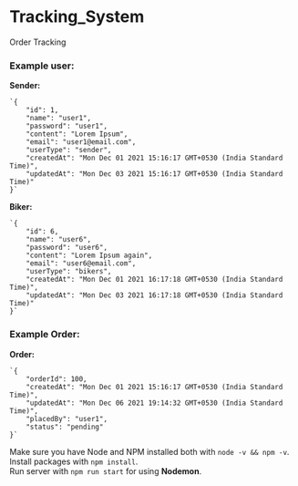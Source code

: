 # Tracking_System
Order Tracking

### Example user:

**Sender:**

    `{
        "id": 1,
        "name": "user1",
        "password": "user1",
        "content": "Lorem Ipsum",
        "email": "user1@email.com",
        "userType": "sender",
        "createdAt": "Mon Dec 01 2021 15:16:17 GMT+0530 (India Standard Time)",
        "updatedAt": "Mon Dec 03 2021 15:16:17 GMT+0530 (India Standard Time)"
    }`

**Biker:**

    `{
        "id": 6,
        "name": "user6",
        "password": "user6",
        "content": "Lorem Ipsum again",
        "email": "user6@email.com",
        "userType": "bikers",
        "createdAt": "Mon Dec 01 2021 16:17:18 GMT+0530 (India Standard Time)",
        "updatedAt": "Mon Dec 03 2021 16:17:18 GMT+0530 (India Standard Time)"
    }`


### Example Order:

**Order:**

    `{
        "orderId": 100,
        "createdAt": "Mon Dec 01 2021 15:16:17 GMT+0530 (India Standard Time)",
        "updatedAt": "Mon Dec 06 2021 19:14:32 GMT+0530 (India Standard Time)",
        "placedBy": "user1",
        "status": "pending"
    }`



Make sure you have Node and NPM installed both with `node -v && npm -v`.  
Install packages with `npm install`.  
Run server with `npm run start` for using **Nodemon**.